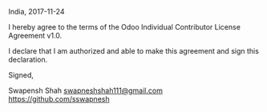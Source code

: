 India, 2017-11-24

I hereby agree to the terms of the Odoo Individual Contributor License
Agreement v1.0.

I declare that I am authorized and able to make this agreement and sign this
declaration.

Signed,

Swapensh Shah swapneshshah111@gmail.com https://github.com/sswapnesh

